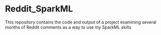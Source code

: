 # Reddit_SparkML
This repository contains the code and output of a project examining several months of Reddit comments as a way to use my SparkML skills
